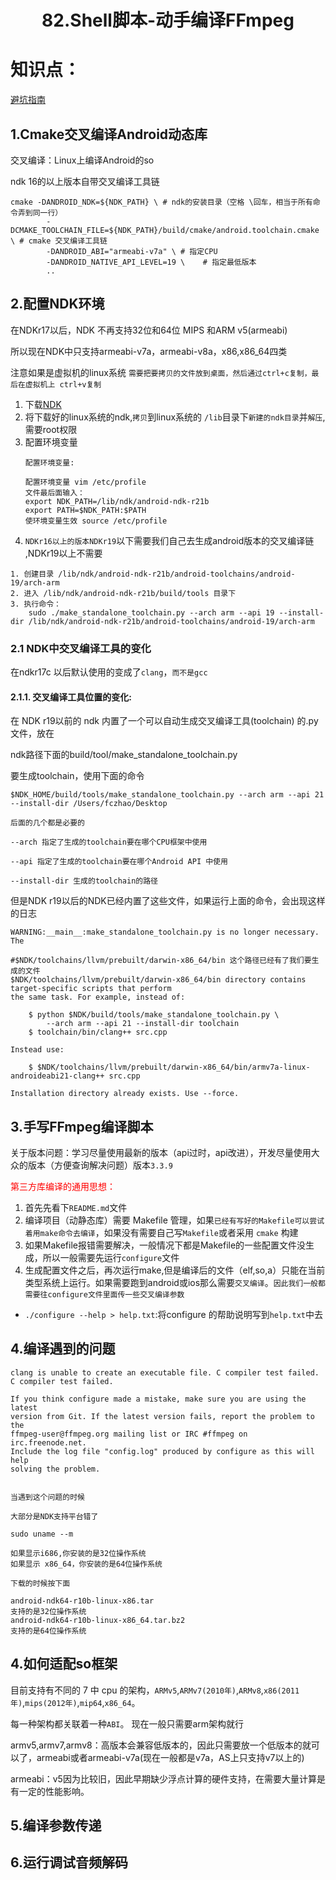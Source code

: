 # <center>82.Shell脚本-动手编译FFmpeg<center>

# 知识点：

[避坑指南](https://www.jianshu.com/p/fe54d70a260e)

## 1.Cmake交叉编译Android动态库
交叉编译：Linux上编译Android的so

ndk 16的以上版本自带交叉编译工具链

```
cmake -DANDROID_NDK=${NDK_PATH} \ # ndk的安装目录（空格 \回车，相当于所有命令弄到同一行）
        -DCMAKE_TOOLCHAIN_FILE=${NDK_PATH}/build/cmake/android.toolchain.cmake \ # cmake 交叉编译工具链
        -DANDROID_ABI="armeabi-v7a" \ # 指定CPU
        -DANDROID_NATIVE_API_LEVEL=19 \    # 指定最低版本
        ..
```

## 2.配置NDK环境

在NDKr17以后，NDK 不再支持32位和64位 MIPS 和ARM v5(armeabi)

所以现在NDK中只支持armeabi-v7a，armeabi-v8a，x86,x86_64四类

注意如果是虚拟机的linux系统 `需要把要拷贝的文件放到桌面，然后通过ctrl+c复制，最后在虚拟机上 ctrl+v复制`

1. 下载[NDK](https://www.jianshu.com/p/528eeb266f83)
2. 将下载好的linux系统的ndk,`拷贝`到linux系统的 `/lib`目录下`新建的ndk目录`并`解压`,需要root权限
3. 配置环境变量  
    ```
    配置环境变量:
    
    配置环境变量 vim /etc/profile
    文件最后面输入：
    export NDK_PATH=/lib/ndk/android-ndk-r21b
    export PATH=$NDK_PATH:$PATH
    使环境变量生效 source /etc/profile
    ```
4. `NDKr16以上的版本NDKr19`以下需要我们自己去生成android版本的交叉编译链 ,NDKr19以上不需要
   
```
1. 创建目录 /lib/ndk/android-ndk-r21b/android-toolchains/android-19/arch-arm
2. 进入 /lib/ndk/android-ndk-r21b/build/tools 目录下
3. 执行命令：
    sudo ./make_standalone_toolchain.py --arch arm --api 19 --install-dir /lib/ndk/android-ndk-r21b/android-toolchains/android-19/arch-arm

```

### 2.1 NDK中交叉编译工具的变化

在ndkr17c 以后默认使用的变成了`clang`，`而不是gcc`

#### 2.1.1. 交叉编译工具位置的变化:

在 NDK r19以前的 ndk 内置了一个可以自动生成交叉编译工具(toolchain) 的.py文件，放在

ndk路径下面的build/tool/make_standalone_toolchain.py

要生成toolchain，使用下面的命令

```
$NDK_HOME/build/tools/make_standalone_toolchain.py --arch arm --api 21 --install-dir /Users/fczhao/Desktop

后面的几个都是必要的

--arch 指定了生成的toolchain要在哪个CPU框架中使用

--api 指定了生成的toolchain要在哪个Android API 中使用

--install-dir 生成的toolchain的路径
```

但是NDK r19以后的NDK已经内置了这些文件，如果运行上面的命令，会出现这样的日志

```
WARNING:__main__:make_standalone_toolchain.py is no longer necessary. The

#$NDK/toolchains/llvm/prebuilt/darwin-x86_64/bin 这个路径已经有了我们要生成的文件
$NDK/toolchains/llvm/prebuilt/darwin-x86_64/bin directory contains target-specific scripts that perform
the same task. For example, instead of:

    $ python $NDK/build/tools/make_standalone_toolchain.py \
        --arch arm --api 21 --install-dir toolchain
    $ toolchain/bin/clang++ src.cpp

Instead use:

    $ $NDK/toolchains/llvm/prebuilt/darwin-x86_64/bin/armv7a-linux-androideabi21-clang++ src.cpp

Installation directory already exists. Use --force.
```


## 3.手写FFmpeg编译脚本
关于版本问题：学习尽量使用最新的版本（api过时，api改进），开发尽量使用大众的版本（方便查询解决问题）版本`3.3.9`

<font color=red>第三方库编译的通用思想：</font>

1. 首先先看下`README.md`文件
2. 编译项目（动静态库）需要 Makefile 管理，如果`已经有写好的Makefile可以尝试着用make命令去编译`，如果没有需要自己写`Makefile`或者采用 `cmake` 构建
3. 如果Makefile报错需要解决，一般情况下都是Makefile的一些配置文件没生成，所以一般需要先运行`configure`文件
4. 生成配置文件之后，再次运行make,但是编译后的文件（elf,so,a）只能在当前类型系统上运行。如果需要跑到android或ios那么需要`交叉编译`。`因此我们一般都需要往configure文件里面传一些交叉编译参数`

- `./configure --help > help.txt`:将configure 的帮助说明写到`help.txt`中去

## 4.编译遇到的问题

```
clang is unable to create an executable file. C compiler test failed.
C compiler test failed.

If you think configure made a mistake, make sure you are using the latest
version from Git. If the latest version fails, report the problem to the
ffmpeg-user@ffmpeg.org mailing list or IRC #ffmpeg on irc.freenode.net.
Include the log file "config.log" produced by configure as this will help
solving the problem.


当遇到这个问题的时候

大部分是NDK支持平台错了

sudo uname --m

如果显示i686,你安装的是32位操作系统
如果显示 x86_64，你安装的是64位操作系统

下载的时候按下面

android-ndk64-r10b-linux-x86.tar
支持的是32位操作系统
android-ndk64-r10b-linux-x86_64.tar.bz2 
支持的是64位操作系统

```

## 4.如何适配so框架
目前支持有不同的 7 中 cpu 的架构，`ARMv5`,`ARMv7(2010年)`,`ARMv8`,`x86(2011年)`,`mips(2012年)`,`mip64`,`x86_64`。  

每一种架构都关联着一种`ABI`。  现在一般只需要arm架构就行

armv5,armv7,armv8：高版本会兼容低版本的，因此只需要放一个低版本的就可以了，armeabi或者armeabi-v7a(现在一般都是v7a，AS上只支持v7以上的)  

armeabi：v5因为比较旧，因此早期缺少浮点计算的硬件支持，在需要大量计算是有一定的性能影响。

## 5.编译参数传递

## 6.运行调试音频解码




